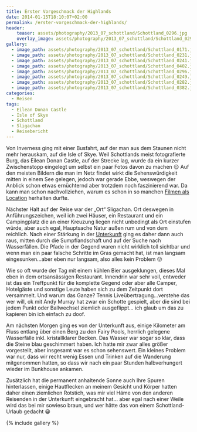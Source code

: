 ```yaml
---
title: Erster Vorgeschmack der Highlands
date: 2014-01-15T18:10:07+02:00
permalink: /erster-vorgeschmack-der-highlands/
header:
    teaser: assets/photography/2013_07_schottland/Schottland_0296.jpg
    overlay_image: assets/photography/2013_07_schottland/Schottland_0296.jpg
gallery:
  - image_path: assets/photography/2013_07_schottland/Schottland_0171.jpg
  - image_path: assets/photography/2013_07_schottland/Schottland_0231.jpg
  - image_path: assets/photography/2013_07_schottland/Schottland_0241.jpg
  - image_path: assets/photography/2013_07_schottland/Schottland_0402.jpg
  - image_path: assets/photography/2013_07_schottland/Schottland_0296.jpg
  - image_path: assets/photography/2013_07_schottland/Schottland_0249.jpg
  - image_path: assets/photography/2013_07_schottland/Schottland_0282.jpg
  - image_path: assets/photography/2013_07_schottland/Schottland_0382.jpg
categories:
  - Reisen
tags:
  - Eilean Donan Castle
  - Isle of Skye
  - Schottland
  - Sligachan
  - Reisebericht
---
```


Von Inverness ging mit einer Busfahrt, auf der man aus dem Staunen nicht mehr herauskam, auf die Isle of Skye. 
Weil Schottlands meist fotografierte Burg, das Eilean Donan Castle, auf der Strecke lag, wurde da ein kurzer Zwischenstopp 
eingelegt um selbst ein paar Fotos davon zu machen 😉 Auf den meisten Bildern die man im Netz findet wirkt die 
Sehenswürdigkeit mitten in einem See gelegen, jedoch war gerade Ebbe, weswegen der Anblick schon etwas ernüchternd aber trotzdem noch faszinierend war. 
Da kann man schon nachvollziehen, warum es schon in so manchen [Filmen als Location](http://www.imdb.com/search/title?locations=Eilean%20Donan%20Castle%2C%20Kyle%20of%20Lochalsh%2C%20Highland%2C%20Scotland%2C%20UK&ref_=ttloc_loc_26) herhalten durfte.

Nächster Halt auf der Reise war der „Ort“ Sligachan. Ort deswegen in Anführungszeichen, weil ich zwei Häuser, 
ein Restaurant und ein Campingplatz die an einer Kreuzung liegen nicht unbedingt als Ort einstufen würde, aber auch egal, 
Hauptsache Natur außen rum und von dem reichlich. 
Nach einer Stärkung in der [Unterkunft](http://www.sligachanselfcatering.com/) ging es daher dann auch raus, 
mitten durch die Sumpflandschaft und auf der Suche nach Wasserfällen. Die Pfade in der Gegend waren nicht wirklich toll 
sichtbar und wenn man ein paar falsche Schritte im Gras gemacht hat, ist man langsam eingesunken&#8230;aber eben nur langsam, also alles kein Problem 😛

Wie so oft wurde der Tag mit einem kühlen Bier ausgeklungen, dieses Mal eben in dem ortsansässigen Restaurant. 
Innendrin war sehr voll, entweder ist das ein Treffpunkt für die komplette Gegend oder aber alle Camper, Hotelgäste und 
sonstige Leute haben sich zu dem Zeitpunkt dort versammelt. Und warum das Ganze? Tennis Liveübertragung&#8230;verstehe das wer will, 
ok mit Andy Murray hat zwar ein Schotte gespielt, aber die sind bei jedem Punkt oder Ballwechsel ziemlich ausgeflippt&#8230; 
ich glaub um das zu kapieren bin ich einfach zu doof.

Am nächsten Morgen ging es von der Unterkunft aus, einige Kilometer am Fluss entlang über einen Berg zu den Fairy Pools, 
herrlich gelegene Wasserfälle inkl. kristallklarer Becken. Das Wasser war sogar so klar, dass die Steine blau geschimmert haben. 
Ich hatte mir zwar alles größer vorgestellt, aber insgesamt war es schon sehenswert. Ein kleines Problem war nur, dass wir recht wenig Essen und Trinken auf die Wanderung mitgenommen hatten, so dass wir nach ein paar Stunden halbverhungert wieder im Bunkhouse ankamen.

Zusätzlich hat die permanent anhaltende Sonne auch Ihre Spuren hinterlassen, einige Hautflecken an meinem Gesicht und 
Körper hatten daher einen ziemlichen Rotstich, was mir viel Häme von den anderen Reisenden in der Unterkunft eingebracht hat…
aber egal nach einer Weile wird das bei mir sowieso braun, und wer hätte das von einem Schottland-Urlaub gedacht 😀

{% include gallery %}